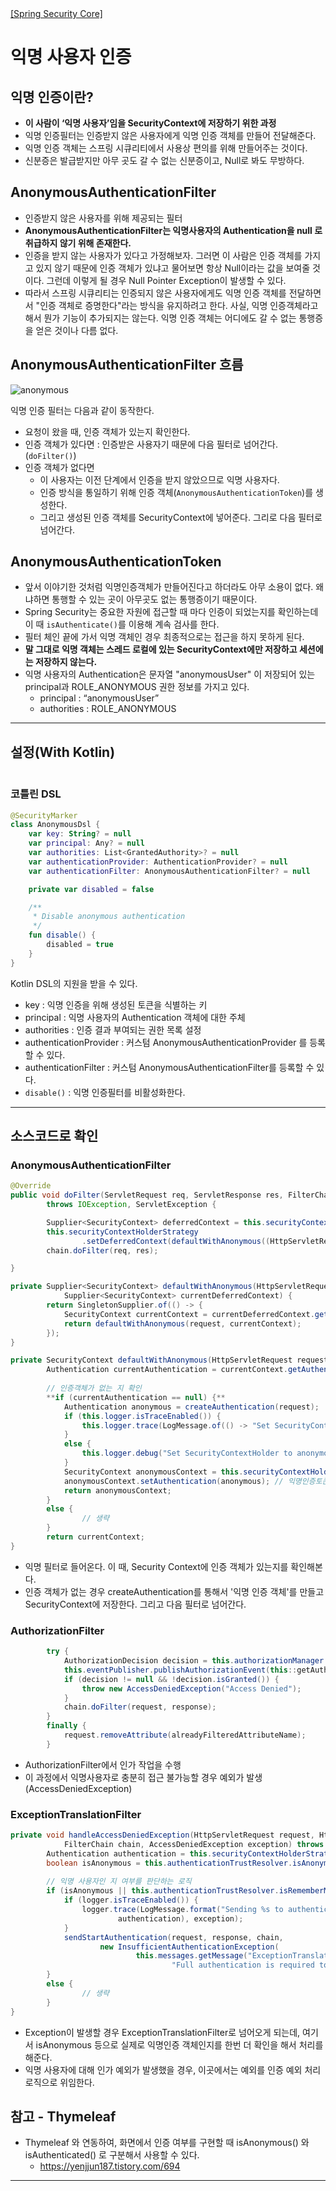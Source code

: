 <nav>
    <a href="../#api-filter" target="_blank">[Spring Security Core]</a>
</nav>

# 익명 사용자 인증

## 익명 인증이란?

- **이 사람이 ‘익명 사용자’임을 SecurityContext에 저장하기 위한 과정**
- 익명 인증필터는 인증받지 않은 사용자에게 익명 인증 객체를 만들어 전달해준다.
- 익명 인증 객체는 스프링 시큐리티에서 사용상 편의를 위해 만들어주는 것이다.
- 신분증은 발급받지만 아무 곳도 갈 수 없는 신분증이고, Null로 봐도 무방하다.

## AnonymousAuthenticationFilter
- 인증받지 않은 사용자를 위해 제공되는 필터
- **AnonymousAuthenticationFilter는 익명사용자의 Authentication을 null 로 취급하지 않기 위해 존재한다.**
- 인증을 받지 않는 사용자가 있다고 가정해보자. 그러면 이 사람은 인증 객체를 가지고 있지 않기 때문에 인증 객체가 있냐고 물어보면 항상 Null이라는 값을 보여줄 것이다. 그런데 이렇게 될 경우 Null Pointer Exception이 발생할 수 있다.
- 따라서 스프링 시큐리티는 인증되지 않은 사용자에게도 익명 인증 객체를 전달하면서 "인증 객체로 증명한다"라는 방식을 유지하려고 한다. 사실, 익명 인증객체라고 해서 뭔가 기능이 추가되지는 않는다. 익명 인증 객체는 어디에도 갈 수 없는 통행증을 얻은 것이나 다름 없다.

## AnonymousAuthenticationFilter 흐름

![anonymous](/imgs/anonymous-authentication.png)

익명 인증 필터는 다음과 같이 동작한다.
- 요청이 왔을 때, 인증 객체가 있는지 확인한다.
- 인증 객체가 있다면 : 인증받은 사용자기 때문에 다음 필터로 넘어간다.(`doFilter()`)
- 인증 객체가 없다면
    - 이 사용자는 이전 단계에서 인증을 받지 않았으므로 익명 사용자다.
    - 인증 방식을 통일하기 위해 인증 객체(`AnonymousAuthenticationToken`)를 생성한다.
    - 그리고 생성된 인증 객체를 SecurityContext에 넣어준다. 그리로 다음 필터로 넘어간다.

## AnonymousAuthenticationToken
- 앞서 이야기한 것처럼 익명인증객체가 만들어진다고 하더라도 아무 소용이 없다. 왜냐하면 통행할 수 있는 곳이 아무곳도 없는 통행증이기 때문이다.
- Spring Security는 중요한 자원에 접근할 때 마다 인증이 되었는지를 확인하는데 이 때 `isAuthenticate()`를 이용해 계속 검사를 한다.
- 필터 체인 끝에 가서 익명 객체인 경우 최종적으로는 접근을 하지 못하게 된다.
- **말 그대로 익명 객체는 스레드 로컬에 있는 SecurityContext에만 저장하고 세션에는 저장하지 않는다.**
- 익명 사용자의 Authentication은 문자열 "anonymousUser" 이 저장되어 있는 principal과 ROLE_ANONYMOUS 권한 정보를 가지고 있다.
    - principal : “anonymousUser”
    - authorities : ROLE_ANONYMOUS

---

## 설정(With Kotlin)
```kotlin

```

### 코틀린 DSL
```kotlin
@SecurityMarker
class AnonymousDsl {
    var key: String? = null
    var principal: Any? = null
    var authorities: List<GrantedAuthority>? = null
    var authenticationProvider: AuthenticationProvider? = null
    var authenticationFilter: AnonymousAuthenticationFilter? = null

    private var disabled = false

    /**
     * Disable anonymous authentication
     */
    fun disable() {
        disabled = true
    }
}
```
Kotlin DSL의 지원을 받을 수 있다.
- key : 익명 인증을 위해 생성된 토큰을 식별하는 키
- principal : 익명 사용자의 Authentication 객체에 대한 주체
- authorities : 인증 결과 부여되는 권한 목록 설정
- authenticationProvider : 커스텀 AnonymousAuthenticationProvider 를 등록할 수 있다.
- authenticationFilter : 커스텀 AnonymousAuthenticationFilter를 등록할 수 있다.
- `disable()` : 익명 인증필터를 비활성화한다.

---

## 소스코드로 확인

### AnonymousAuthenticationFilter
```java
@Override
public void doFilter(ServletRequest req, ServletResponse res, FilterChain chain)
		throws IOException, ServletException {

		Supplier<SecurityContext> deferredContext = this.securityContextHolderStrategy.getDeferredContext();
		this.securityContextHolderStrategy
				.setDeferredContext(defaultWithAnonymous((HttpServletRequest) req, deferredContext));
		chain.doFilter(req, res);

}

private Supplier<SecurityContext> defaultWithAnonymous(HttpServletRequest request,
			Supplier<SecurityContext> currentDeferredContext) {
		return SingletonSupplier.of(() -> {
			SecurityContext currentContext = currentDeferredContext.get();
			return defaultWithAnonymous(request, currentContext);
		});
}

private SecurityContext defaultWithAnonymous(HttpServletRequest request, SecurityContext currentContext) {
		Authentication currentAuthentication = currentContext.getAuthentication();
		
		// 인증객체가 없는 지 확인
		**if (currentAuthentication == null) {**
			Authentication anonymous = createAuthentication(request);
			if (this.logger.isTraceEnabled()) {
				this.logger.trace(LogMessage.of(() -> "Set SecurityContextHolder to " + anonymous));
			}
			else {
				this.logger.debug("Set SecurityContextHolder to anonymous SecurityContext");
			}
			SecurityContext anonymousContext = this.securityContextHolderStrategy.createEmptyContext();
			anonymousContext.setAuthentication(anonymous); // 익명인증토큰을 SecurityContext에 저장
			return anonymousContext;
		}
		else {
				// 생략
		}
		return currentContext;
}
```
- 익명 필터로 들어온다. 이 때, Security Context에 인증 객체가 있는지를 확인해본다.
- 인증 객체가 없는 경우 createAuthentication를 통해서 '익명 인증 객체'를 만들고 SecurityContext에 저장한다. 그리고 다음 필터로 넘어간다.

### AuthorizationFilter
```java
		try {
			AuthorizationDecision decision = this.authorizationManager.check(this::getAuthentication, request);
			this.eventPublisher.publishAuthorizationEvent(this::getAuthentication, request, decision);
			if (decision != null && !decision.isGranted()) {
				throw new AccessDeniedException("Access Denied");
			}
			chain.doFilter(request, response);
		}
		finally {
			request.removeAttribute(alreadyFilteredAttributeName);
		}
```
- AuthorizationFilter에서 인가 작업을 수행
- 이 과정에서 익명사용자로 충분히 접근 불가능할 경우 예외가 발생(AccessDeniedException)

### ExceptionTranslationFilter
```java
private void handleAccessDeniedException(HttpServletRequest request, HttpServletResponse response,
			FilterChain chain, AccessDeniedException exception) throws ServletException, IOException {
		Authentication authentication = this.securityContextHolderStrategy.getContext().getAuthentication();
		boolean isAnonymous = this.authenticationTrustResolver.isAnonymous(authentication);
		
		// 익명 사용자인 지 여부를 판단하는 로직
		if (isAnonymous || this.authenticationTrustResolver.isRememberMe(authentication)) {
			if (logger.isTraceEnabled()) {
				logger.trace(LogMessage.format("Sending %s to authentication entry point since access is denied",
						authentication), exception);
			}
			sendStartAuthentication(request, response, chain,
					new InsufficientAuthenticationException(
							this.messages.getMessage("ExceptionTranslationFilter.insufficientAuthentication",
									"Full authentication is required to access this resource")));
		}
		else {
				// 생략
		}
}
```
- Exception이 발생할 경우 ExceptionTranslationFilter로 넘어오게 되는데, 여기서 isAnonymous 등으로 실제로 익명인증 객체인지를 한번 더 확인을 해서 처리를 해준다.
- 익명 사용자에 대해 인가 예외가 발생했을 경우, 이곳에서는 예외를 인증 예외 처리 로직으로 위임한다.

## 참고 - Thymeleaf
- Thymeleaf 와 연동하여, 화면에서 인증 여부를 구현할 때 isAnonymous() 와 isAuthenticated() 로 구분해서 사용할 수 있다.
  - https://yenjjun187.tistory.com/694

---
